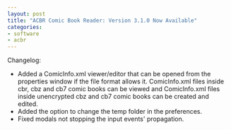 ```yaml
---
layout: post
title: "ACBR Comic Book Reader: Version 3.1.0 Now Available"
categories:
- software
- acbr
---
```


<p>Changelog:</p>
<ul><li>Added a ComicInfo.xml viewer/editor that can be opened from the  properties window if the file format allows it. ComicInfo.xml files  inside cbr, cbz and cb7 comic books can be viewed and ComicInfo.xml  files inside unencrypted cbz and cb7 comic books can be created and  edited.
</li><li>Added the option to change the temp folder in the preferences.
</li><li>Fixed modals not stopping the input events' propagation.
</li></ul>
